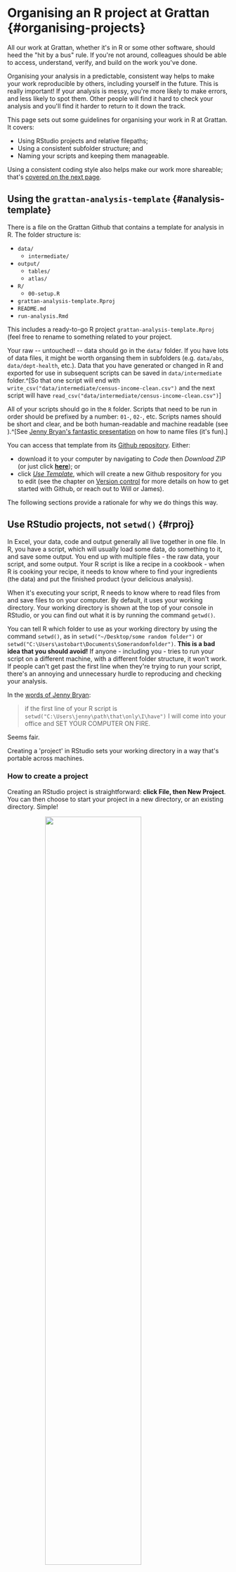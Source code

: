 # Organising an R project at Grattan {#organising-projects} 

All our work at Grattan, whether it's in R or some other software, should heed the "hit by a bus" rule. If you're not around, colleagues should be able to access, understand, verify, and build on the work you've done.

Organising your analysis in a predictable, consistent way helps to make your work reproducible by others, including yourself in the future. This is really important! If your analysis is messy, you're more likely to make errors, and less likely to spot them. Other people will find it hard to check your analysis and you'll find it harder to return to it down the track. 

This page sets out some guidelines for organising your work in R at Grattan. It covers:

* Using RStudio projects and relative filepaths;
* Using a consistent subfolder structure; and
* Naming your scripts and keeping them manageable.

Using a consistent coding style also helps make our work more shareable; that's [covered on the next page](#coding-style).

## Using the `grattan-analysis-template` {#analysis-template}

There is a file on the Grattan Github that contains a template for analysis in R.
The folder structure is:

- `data/`
    - `intermediate/`
- `output/`
    - `tables/`
    - `atlas/`
- `R/`
    - `00-setup.R`
- `grattan-analysis-template.Rproj`
- `README.md`
- `run-analysis.Rmd`

This includes a ready-to-go R project `grattan-analysis-template.Rproj` (feel free to rename to something related to your project. 

Your raw -- untouched! -- data should go in the `data/` folder. If you have lots of data files, it might be worth organsing them in subfolders (e.g. `data/abs`, `data/dept-health`, etc.). Data that you have generated or changed in R and exported for use in subsequent scripts can be saved in `data/intermediate` folder.^[So that one script will end with `write_csv("data/intermediate/census-income-clean.csv")` and the next script will have `read_csv("data/intermediate/census-income-clean.csv")`]

All of your scripts should go in the `R` folder. Scripts that need to be run in order should be prefixed by a number: `01-`, `02-`, etc. Scripts names should be short and clear, and be both human-readable and machine readable (see ).^[See [Jenny Bryan's fantastic presentation](https://speakerdeck.com/jennybc/how-to-name-files)  on how to name files (it's fun).]

You can access that template from its [Github repository](https://github.com/grattan/grattan-analysis-template).
Either: 

- download it to your computer by navigating to _Code_ then _Download ZIP_ (or just click [**here**](https://github.com/grattan/grattan-analysis-template/archive/refs/heads/main.zip)); or 
- click [_Use Template_](https://github.com/grattan/grattan-analysis-template/generate), which will create a new Github respository for you to edit (see the chapter on [Version control](#version-control) for more details on how to get started with Github, or reach out to Will or James).


The following sections provide a rationale for why we do things this way. 



## Use RStudio projects, not `setwd()` {#rproj}

In Excel, your data, code and output generally all live together in one file. In R, you have a script, which will usually load some data, do something to it, and save some output. You end up with multiple files - the raw data, your script, and some output. Your R script is like a recipe in a cookbook - when R is cooking your recipe, it needs to know where to find your ingredients (the data) and put the finished product (your delicious analysis).

When it's executing your script, R needs to know where to read files from and save files to on your computer. By default, it uses your working directory. Your working directory is shown at the top of your console in RStudio, or you can find out what it is by running the command `getwd()`. 

You can tell R which folder to use as your working directory by using the command `setwd()`, as in `setwd("~/Desktop/some random folder")` or `setwd("C:\Users\astobart\Documents\Somerandomfolder")`. **This is a bad idea that you should avoid!** If anyone - including you - tries to run your script on a different machine, with a different folder structure, it won't work. If people can't get past the first line when they're trying to run your script, there's an annoying and unnecessary hurdle to reproducing and checking your analysis.

In the [words of Jenny Bryan](https://www.tidyverse.org/articles/2017/12/workflow-vs-script/):

> if the first line of your R script is `setwd("C:\Users\jenny\path\that\only\I\have")` I will come into your office and SET YOUR COMPUTER ON FIRE. 

Seems fair. 

Creating a 'project' in RStudio sets your working directory in a way that's portable across machines.

### How to create a project 

Creating an RStudio project is straightforward: **click File, then New Project**. You can then choose to start your project in a new directory, or an existing directory. Simple!

<img src="atlas/rstudio_newproject.png" width="66%" style="display: block; margin: auto;" />

RStudio will then create a file with an .Rproj extension in the folder you've chosen. 

### Opening a project
When you want to work on a particular project, just open the `.Rproj` file, or click File -> Open project in RStudio. Your working directory will be set to the directory that contains the .Rproj file.

## Use relative filepaths

A benefit of using RStudio projects is that you can use relative filepaths rather than machine-specific filepaths. Machine-specific filepaths not only stop you from sharing your work with others, they're also super annoying for you! Who wants to type out a full filepath everytime you load or save a file? 

**Bad, machine-specific filepaths, boo, hiss**

```r
hes <- read_csv("/Users/mcowgill/Desktop/hes1516.csv")
hes <- read_csv("C:\Users\mcowgill\Desktop\hes1516.csv")
grattan_save("/Users/mcowgill/Desktop/images/expenditure_by_income.pdf")
```

Instead, use relative filepaths. These are filepaths that are relative (hence the name) to your project folder, which you set by creating an RStudio project.

**Good, relative filepaths, cool, yay**


```r
hes <- read_csv("data/HES/hes1516.csv")
grattan_save("output/atlas/expenditure_by_income.pdf")
```

The first example above tells R to look in the 'data' subdirectory of your project folder, and then the 'HES' subdirectory of 'data', to find the 'hes1516.csv' file. This file path isn't specific to your machine, so your code is more shareable this way. 

At Grattan, we even have our own R package, called [grattandata](https://github.com/grattan/grattandata) that helps load certain types of data in R in a way that makes your script portable and reusable by colleagues. We cover that more in the [Reading Data chapter](#read_microdata). 

## Keep your stuff together

Your script(s), data, and output should generally all live in the same place. ^[This isn't always possible, like when you're working with restricted-access microdata. But unless there's a really good reason why you can't keep your data together with the rest of your work, you should do it.] That place should be the project folder - that's the folder that contains the .Rproj file that was created when you created an RStudio project (you did that, right? Scroll back up the page if not).

Don't just put everything in your project folder itself. This can get really overwhelming and confusing, particularly for anyone trying to understand and check your work. Instead, separate your code, your source data, and your output into subfolders.

A good structure is to have a subfolder for:

- your code - called 'R'
- your source data - called 'data'
- your output - called 'output'. Include subdirectories for:
    - your charts - called 'atlas' (like in our LaTeX projects)^[We're not sure where or why this practice started but there's some path dependency here meaning that the switching costs are high without a clear benefit. Guess we're stuck with it.]
    - your exported tables - called 'tables'.

Sometimes your data folder might have subfolders - 'raw' for data that you've done nothing to, and 'clean' for data you've modified in some way. Don't keep 'raw' data together in the same place as data you've modified.

Other folder structures are OK and might make more sense for your project. The important thing is to **have** a folder structure, and to use a structure that is easily comprehensible to anyone else looking at your analysis.

## Keep your scripts manageable {#manageable}

Unless your project is very simple, it's not a good idea to put all your work into one R script. Instead, break your analysis into discrete pieces and put each piece in its own file. Number the files to make it clear what order they're supposed to be run in.

Here's a useful structure: 

- 01_import.R
- 02_tidy.R
- 03_model.R
- 04_visualise.R

You don't need to use these filenames. Think about what works best for your project.

It should be clear what each script is trying to do. Use meaningful filenames that clearly indicate the overarching purpose of the script. Use comments to explain why you're doing things. Err on the side of over-commenting, rather than under-commenting (we cover this more [elsewhere in this guide](#use-comments)). At the end of each script, you can save the script's output, and then load the file you create in the next script.^[Alternatively, `source()` the previous script.]

## Make your filenames readable by both machines and humans

Have another look at the example filenames set out above:

- 01_import.R
- 02_tidy.R
- 03_model.R
- 04_visualise.R

They're sortable - they start with a number. They don't have spaces, so any and all software should be able to handle them. And, even though they're short and minimal, they give humans a good idea about what the files do. These are what you should strive for when choosing filenames.

For more on good principles for naming files, see [this excellent presentation by Jenny Bryan](https://speakerdeck.com/jennybc/how-to-name-files), which includes the following examples:

<img src="atlas/jenny_bryan_filenames.png" width="66%" style="display: block; margin: auto;" />

**Don't** create multiple versions of the same script (like `analysis_FINAL_002_MC.R` and `analysis_FINALFINAL_003_MC_WM.R`.) We're all familiar with this hellish scenario: you do some work in a Word document (shudder, shudder, the horror, etc.), email it to a colleague, the colleague edits it and sends it back with a tweaked filename, like `cool_word_doc_002.docx`. Soon enough your hard drive and email client is cluttered with endless iterations of your document. Try to avoid replicating this nightmare in R.

If you do end up with multiple versions, put everything other than the latest version in a subfolder of your "R" folder, called "R/archive". To avoid a horrible mess of `analysis_FINAL_002.R` type documents cluttering up your folder, consider using [Git for version control](#version-control).

## Include a README file {#README}

Your analysis workflow might seem completely obvious to you. Let's say that in one script you load raw ABS microdata, run a particular script to clean it up, save the cleaned data somewhere, then load that cleaned data in a second script to produce a summary table, then use a third script to produce a graph based on the summary table. Easy! 

Except that might not seem easy or self-explanatory to anyone who comes along and tries to figure out how your analysis works, including you in the future. 

Make things easier by including a short text file - called README - in the project folder. This should explain the purpose of the project, the key files, and (if it isn't clear) the order in which they should be run. If you got the data from somewhere non-obvious, explain that in the README file.

## Keep your workspace clean {#clean-workspace}

Sometimes R doesn't behave the way you expect it to. You might run a script and find it works fine, then run it again and find it's producing some strange output. This can be the result of changes in your R environment. You can set different options in R, which can (silently!) affect things. Or maybe you had some different objects - data, functions - defined in your environment the second time round that you didn't have originally, or some extra packages loaded.

To avoid this situation, keep your workspace tidy. When you load a script, do it in a fresh R session.

*But*... don't clean your workspace within your analysis script. People sometimes do this using this command:


```r
rm(list = ls())
```

This removes all objects from your environment. But it doesn't completely clear your R environment, and it doesn't do anything to any packages you have loaded. As [Jenny Bryan puts it](https://rstats.wtf/save-source.html#rm-list-ls), this command is "a red flag, because it is indicative of a non-reproducible workflow".

## Quick guide to starting a project {#quick-guide}

When you're starting a new project:

1. Open RStudio;
2. Click 'File -> New project'
3. Click 'New Directory'
4. Click 'New Project'
5. Give your new project a name, choose where it should go, and click 'Create Project'
6. Create subfolders in your project folder using the 'New Folder' button (by default in the lower-right pane of RStudio) - start with an 'R' folder
7. Click 'File -> New File -> R Script'
8. Save your R script in your R folder.

Now you've got a good shell of a project - a dedicated folder, with an associated RStudio project, and at least one subfolder. This is a good base to start your work.




::: {.rmdtip}
**Learn more:** 

* ['Using RStudio Projects'](https://support.rstudio.com/hc/en-us/articles/200526207-Using-Projects) by the good people of R Studio
* [Danielle Navarro's wonderful slides](https://slides.djnavarro.net/project-structure)  on project structures
* [Jenny Bryan's article on project-oriented workflow](https://www.tidyverse.org/articles/2017/12/workflow-vs-script/)
* [Jenny Bryan's fantastic presentation](https://speakerdeck.com/jennybc/how-to-name-files)  on how to name files (it's fun I promise)

:::

